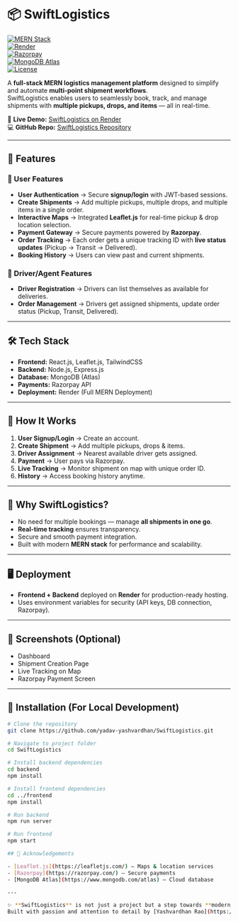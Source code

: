 # 📦 SwiftLogistics  

[![MERN Stack](https://img.shields.io/badge/Stack-MERN-green?logo=mongodb&logoColor=white)]()  
[![Render](https://img.shields.io/badge/Deployed%20On-Render-blue?logo=render&logoColor=white)](https://swiftlogistics-d09a.onrender.com)  
[![Razorpay](https://img.shields.io/badge/Payments-Razorpay-darkblue?logo=razorpay&logoColor=white)](https://razorpay.com/)  
[![MongoDB Atlas](https://img.shields.io/badge/Database-MongoDB%20Atlas-brightgreen?logo=mongodb&logoColor=white)](https://www.mongodb.com/atlas)  
[![License](https://img.shields.io/badge/License-MIT-yellow)]()  

A **full-stack MERN logistics management platform** designed to simplify and automate **multi-point shipment workflows**.  
SwiftLogistics enables users to seamlessly book, track, and manage shipments with **multiple pickups, drops, and items** — all in real-time.  

🔗 **Live Demo:** [SwiftLogistics on Render](https://swiftlogistics-d09a.onrender.com)  
💻 **GitHub Repo:** [SwiftLogistics Repository](https://github.com/yadav-yashvardhan/SwiftLogistics)  

---

## 🚀 Features  

### 👤 User Features  
- **User Authentication** → Secure **signup/login** with JWT-based sessions.  
- **Create Shipments** → Add multiple pickups, multiple drops, and multiple items in a single order.  
- **Interactive Maps** → Integrated **Leaflet.js** for real-time pickup & drop location selection.  
- **Payment Gateway** → Secure payments powered by **Razorpay**.  
- **Order Tracking** → Each order gets a unique tracking ID with **live status updates** (Pickup → Transit → Delivered).  
- **Booking History** → Users can view past and current shipments.  

### 🚚 Driver/Agent Features  
- **Driver Registration** → Drivers can list themselves as available for deliveries.  
- **Order Management** → Drivers get assigned shipments, update order status (Pickup, Transit, Delivered).  

---

## 🛠️ Tech Stack  

- **Frontend:** React.js, Leaflet.js, TailwindCSS  
- **Backend:** Node.js, Express.js  
- **Database:** MongoDB (Atlas)  
- **Payments:** Razorpay API  
- **Deployment:** Render (Full MERN Deployment)  

---

## 📍 How It Works  

1. **User Signup/Login** → Create an account.  
2. **Create Shipment** → Add multiple pickups, drops & items.  
3. **Driver Assignment** → Nearest available driver gets assigned.  
4. **Payment** → User pays via Razorpay.  
5. **Live Tracking** → Monitor shipment on map with unique order ID.  
6. **History** → Access booking history anytime.  

---

## 🎯 Why SwiftLogistics?  

- No need for multiple bookings — manage **all shipments in one go**.  
- **Real-time tracking** ensures transparency.  
- Secure and smooth payment integration.  
- Built with modern **MERN stack** for performance and scalability.  

---

## 🖥️ Deployment  

- **Frontend + Backend** deployed on **Render** for production-ready hosting.  
- Uses environment variables for security (API keys, DB connection, Razorpay).  

---

## 📸 Screenshots (Optional)  

- Dashboard  
- Shipment Creation Page  
- Live Tracking on Map  
- Razorpay Payment Screen  

---

## 📌 Installation (For Local Development)  

```bash
# Clone the repository
git clone https://github.com/yadav-yashvardhan/SwiftLogistics.git

# Navigate to project folder
cd SwiftLogistics

# Install backend dependencies
cd backend
npm install

# Install frontend dependencies
cd ../frontend
npm install

# Run backend
npm run server

# Run frontend
npm start

## 🙌 Acknowledgements  

- [Leaflet.js](https://leafletjs.com/) – Maps & location services  
- [Razorpay](https://razorpay.com/) – Secure payments  
- [MongoDB Atlas](https://www.mongodb.com/atlas) – Cloud database  

---

✨ **SwiftLogistics** is not just a project but a step towards **modernizing logistics automation**.  
Built with passion and attention to detail by [Yashvardhan Rao](https://github.com/yadav-yashvardhan).  

